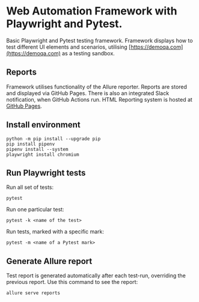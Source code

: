 # Web Automation Framework with Playwright and Pytest.


Basic Playwright and Pytest testing framework. Framework displays how to test different UI elements and scenarios, utilising  [https://demoqa.com](https://demoqa.com) as a testing sandbox.

## Reports
Framework utilises functionality of the Allure reporter. Reports are stored and displayed via GitHub Pages. There is also an integrated Slack notification, when GitHub Actions run.
HTML Reporting system is hosted at [GitHub Pages](https://shiro-san-ua.github.io/playwright_pytest_demo/).

## Install environment


```
python -m pip install --upgrade pip
pip install pipenv
pipenv install --system
playwright install chromium
```


## Run Playwright tests

Run all set of tests:
``` 
pytest
```
Run one particular test:
```
pytest -k <name of the test>
```
Run tests, marked with a specific mark:
```
pytest -m <name of a Pytest mark>
```


## Generate Allure report

Test report is generated automatically after each test-run, overriding the previous report. Use this command to see the report:
```
allure serve reports
```